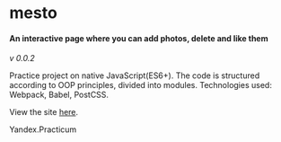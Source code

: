 # mesto

#### An interactive page where you can add photos, delete and like them

_v 0.0.2_

Practice project on native JavaScript(ES6+). The code is structured according to OOP principles, divided into modules. Technologies used: Webpack, Babel, PostCSS.

View the site [here](https://ninanazarova.github.io/mesto/).

Yandex.Practicum
